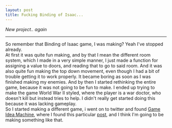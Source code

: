 ```yaml
---
layout: post
title: Fucking Binding of Isaac...
---
```


*New project.. again*

-----

So remember that Binding of Isaac game, I was making? Yeah I've stopped already.<br>At first it was quite fun making, and by that I mean the different room system, which I made in a very simple manner, I just made a function for assigning a value to doors, and reading that to go to said room. And it was also quite fun making the top down movement, even though I had a bit of trouble getting it to work properly. It became boring as soon as I was finished making my enemies. And by then I started rethinking the entire game, because it was not going to be fun to make. I ended up trying to make the game World War II styled, where the player is a war doctor, who doesn't kill but instead tries to help. I didn't really get started doing this because it was lacking gameplay.<br>So I started making a different game, i went on to twitter and found [Game Idea Machine](https://twitter.com/gameideamachine), where I found this particular [post](https://twitter.com/gameideamachine/status/680538522382659585), and I think I'm going to be making something like that.
